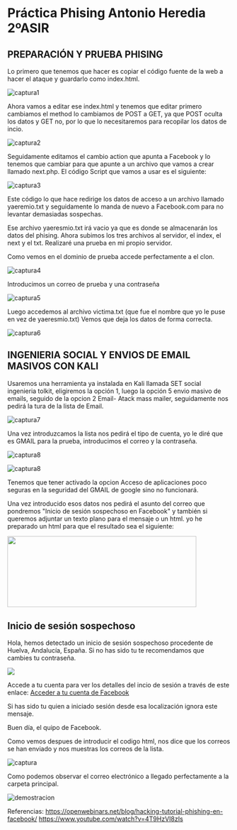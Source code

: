 # Práctica Phising Antonio Heredia 2ºASIR


## PREPARACIÓN Y PRUEBA PHISING

Lo primero que tenemos que hacer es copiar el código fuente de la web a hacer el ataque y guardarlo como index.html.

![captura1](https://pruebas.nuevomarketing.es/wp-content/uploads/2021/10/Captura.png)


Ahora vamos a editar ese index.html y tenemos que editar primero cambiamos el method lo cambiamos de POST a GET, ya que POST oculta los datos y GET no, por lo que lo necesitaremos para recopilar los datos de incio.

![captura2](https://pruebas.nuevomarketing.es/wp-content/uploads/2021/10/2.png)&nbsp;



Seguidamente editamos el cambio action que apunta a Facebook y lo tenemos que cambiar para que apunte a un archivo que vamos a crear llamado next.php.
El código Script que vamos a usar es el siguiente:


![captura3](https://pruebas.nuevomarketing.es/wp-content/uploads/2021/10/4.png)


Este código lo que hace redirige los datos de acceso a un archivo llamado yaeremio.txt y seguidamente lo manda de nuevo a Facebook.com para no levantar demasiadas sospechas.

Ese archivo yaeresmio.txt irá vacio ya que es donde se almacenarán los datos del phising.
Ahora subimos los tres archivos al servidor, el index, el next y el txt.
Realizaré una prueba en mi propio servidor.

Como vemos en el dominio de prueba accede perfectamente a el clon.

![captura4](https://pruebas.nuevomarketing.es/wp-content/uploads/2021/10/5.png)


Introducimos un correo de prueba y una contraseña

![captura5](https://pruebas.nuevomarketing.es/wp-content/uploads/2021/10/6.png)


Luego accedemos al archivo victima.txt (que fue el nombre que yo le puse en vez de yaeresmio.txt)
Vemos que deja los datos de forma correcta.	

![captura6](https://pruebas.nuevomarketing.es/wp-content/uploads/2021/10/7.png)


## INGENIERIA SOCIAL Y ENVIOS DE EMAIL MASIVOS CON KALI

Usaremos una herramienta ya instalada en Kali llamada SET social ingenieria tolkit, eligiremos la opción 1, luego la opción 5 envio masivo de emails, seguido de la opcion 2 Email- Atack mass mailer, seguidamente nos pedirá la tura de la lista de Email.

![captura7](https://www.nuevomarketing.es/wp-content/uploads/2021/10/1.png)

Una vez introduzcamos la lista nos pedirá el tipo de cuenta, yo le diré que es GMAIL para la prueba, introducimos el correo y la contraseña.

![captura8](https://www.nuevomarketing.es/wp-content/uploads/2021/10/2.png)

![captura8](https://www.nuevomarketing.es/wp-content/uploads/2021/10/Captura.png)


Tenemos que tener activado la opcion Acceso de aplicaciones poco seguras en la seguridad del GMAIL de google sino no funcionará.

Una vez introducido esos datos nos pedirá el asunto del correo que pondremos "Inicio de sesión sospechoso en Facebook" y también si queremos adjuntar un texto plano para el mensaje o un html. yo he preparado un html para que el resultado sea el siguiente:


<body>
	<img src="https://upload.wikimedia.org/wikipedia/commons/thumb/7/7c/Facebook_New_Logo_%282015%29.svg/2560px-Facebook_New_Logo_%282015%29.svg.png" width="426.6" height="160.3" />

<h2> Inicio de sesión sospechoso </h2>
  <p>Hola, hemos detectado un inicio de sesión sospechoso procedente de Huelva, Andalucía, España. Si no has sido tu te recomendamos que cambies tu contraseña.</p>
  <img src="https://huelvaya.es/wp-content/uploads/2019/10/google-maps-huelva.jpg"/>
  <p> Accede a tu cuenta para ver los detalles del incio de sesión a través de este enlace: <a href="pruebas.nuevomarketing.es">Acceder a tu cuenta de Facebook</a>
  <p> Si has sido tu quien a iniciado sesión desde esa localización ignora este mensaje.
  <p> Buen día, el quipo de Facebook.


</body>


Como vemos despues de introducir el codigo html, nos dice que los correos se han enviado y nos muestras los correos de la lista.

![captura ](https://user-images.githubusercontent.com/92330266/138097997-d5b0abe7-0874-4170-87d8-1049a4a0824e.png)


Como podemos observar el correo electrónico a llegado perfectamente a la carpeta principal.


![demostracion](https://www.nuevomarketing.es/wp-content/uploads/2021/10/WhatsApp-Image-2021-10-20-at-15.04.14.jpeg)

Referencias:
https://openwebinars.net/blog/hacking-tutorial-phishing-en-facebook/
https://www.youtube.com/watch?v=4T9HzVI8zIs
